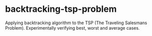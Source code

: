 # backtracking-tsp-problem
Applying backtracking algorithm to the TSP (The Traveling Salesmans Problem). Experimentally verifying best, worst and average cases.
